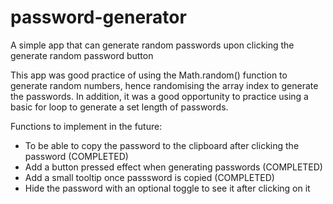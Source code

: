 # password-generator
A simple app that can generate random passwords upon clicking the generate random password button

This app was good practice of using the Math.random() function to generate random numbers, hence randomising the array index to generate the passwords. In addition, it was a good opportunity to practice using a basic for loop to generate a set length of passwords.

Functions to implement in the future:

-  To be able to copy the password to the clipboard after clicking the password (COMPLETED)
-  Add a button pressed effect when generating passwords (COMPLETED)
-  Add a small tooltip once passsword is copied (COMPLETED)
-  Hide the password with an optional toggle to see it after clicking on it
